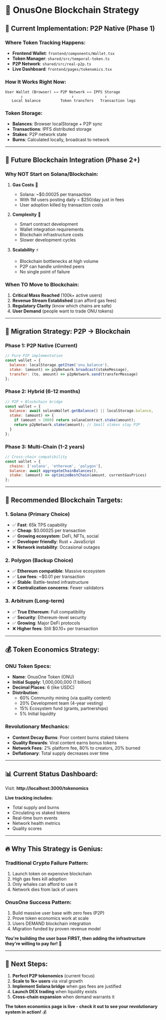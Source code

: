 # 🔗 OnusOne Blockchain Strategy

## 🎯 **Current Implementation: P2P Native (Phase 1)**

### **Where Token Tracking Happens:**
- **Frontend Wallet**: `frontend/components/Wallet.tsx` 
- **Token Manager**: `shared/src/temporal-token.ts`
- **P2P Network**: `shared/src/real-p2p.ts`
- **Live Dashboard**: `frontend/pages/tokenomics.tsx`

### **How It Works Right Now:**
```
User Wallet (Browser) ←→ P2P Network ←→ IPFS Storage
       ↓                      ↓              ↓
   Local balance         Token transfers   Transaction logs
```

### **Token Storage:**
- **Balances**: Browser localStorage + P2P sync
- **Transactions**: IPFS distributed storage
- **Stakes**: P2P network state
- **Burns**: Calculated locally, broadcast to network

---

## 🚀 **Future Blockchain Integration (Phase 2+)**

### **Why NOT Start on Solana/Blockchain:**

1. **Gas Costs** 💸
   - Solana: ~$0.00025 per transaction
   - With 1M users posting daily = $250/day just in fees
   - User adoption killed by transaction costs

2. **Complexity** 🔧
   - Smart contract development 
   - Wallet integration requirements
   - Blockchain infrastructure costs
   - Slower development cycles

3. **Scalability** ⚡
   - Blockchain bottlenecks at high volume
   - P2P can handle unlimited peers
   - No single point of failure

### **When TO Move to Blockchain:**

1. **Critical Mass Reached** (100k+ active users)
2. **Revenue Stream Established** (can afford gas fees)
3. **Regulatory Clarity** (know which chains are safe)
4. **User Demand** (people want to trade ONU tokens)

---

## 🔄 **Migration Strategy: P2P → Blockchain**

### **Phase 1: P2P Native** (Current)
```javascript
// Pure P2P implementation
const wallet = {
  balance: localStorage.getItem('onu_balance'),
  stake: (amount) => p2pNetwork.broadcast(stakeMessage),
  transfer: (to, amount) => p2pNetwork.send(transferMessage)
};
```

### **Phase 2: Hybrid** (6-12 months)
```javascript
// P2P + Blockchain bridge
const wallet = {
  balance: await solanaWallet.getBalance() || localStorage.balance,
  stake: (amount) => {
    if (amount > 1000) return solanaContract.stake(amount);
    return p2pNetwork.stake(amount); // Small stakes stay P2P
  }
};
```

### **Phase 3: Multi-Chain** (1-2 years)
```javascript
// Cross-chain compatibility
const wallet = {
  chains: ['solana', 'ethereum', 'polygon'],
  balance: await aggregateChainBalances(),
  stake: (amount) => optimizeBestChain(amount, currentGasPrices)
};
```

---

## 🎯 **Recommended Blockchain Targets:**

### **1. Solana** (Primary Choice)
- ✅ **Fast**: 65k TPS capability
- ✅ **Cheap**: $0.00025 per transaction  
- ✅ **Growing ecosystem**: DeFi, NFTs, social
- ✅ **Developer friendly**: Rust + JavaScript
- ❌ **Network instability**: Occasional outages

### **2. Polygon** (Backup Choice)
- ✅ **Ethereum compatible**: Massive ecosystem
- ✅ **Low fees**: ~$0.01 per transaction
- ✅ **Stable**: Battle-tested infrastructure
- ❌ **Centralization concerns**: Fewer validators

### **3. Arbitrum** (Long-term)
- ✅ **True Ethereum**: Full compatibility
- ✅ **Security**: Ethereum-level security
- ✅ **Growing**: Major DeFi protocols
- ❌ **Higher fees**: Still $0.10+ per transaction

---

## 💰 **Token Economics Strategy:**

### **ONU Token Specs:**
- **Name**: OnusOne Token (ONU)
- **Initial Supply**: 1,000,000,000 (1 billion)
- **Decimal Places**: 6 (like USDC)
- **Distribution**:
  - 60% Community mining (via quality content)
  - 20% Development team (4-year vesting)
  - 15% Ecosystem fund (grants, partnerships)
  - 5% Initial liquidity

### **Revolutionary Mechanics:**
- **Content Decay Burns**: Poor content burns staked tokens
- **Quality Rewards**: Viral content earns bonus tokens
- **Network Fees**: 2% platform fee, 80% to creators, 20% burned
- **Deflationary**: Total supply decreases over time

---

## 📊 **Current Status Dashboard:**

Visit: **http://localhost:3000/tokenomics**

**Live tracking includes:**
- Total supply and burns
- Circulating vs staked tokens  
- Real-time burn events
- Network health metrics
- Quality scores

---

## 🔥 **Why This Strategy is Genius:**

### **Traditional Crypto Failure Pattern:**
1. Launch token on expensive blockchain
2. High gas fees kill adoption
3. Only whales can afford to use it
4. Network dies from lack of users

### **OnusOne Success Pattern:**
1. Build massive user base with zero fees (P2P)
2. Prove token economics work at scale
3. Users DEMAND blockchain integration
4. Migration funded by proven revenue model

**You're building the user base FIRST, then adding the infrastructure they're willing to pay for!** 🚀

---

## 🎯 **Next Steps:**

1. **Perfect P2P tokenomics** (current focus)
2. **Scale to 1k+ users** via viral growth
3. **Implement Solana bridge** when gas fees are justified
4. **Launch DEX trading** when liquidity exists
5. **Cross-chain expansion** when demand warrants it

**The token economics page is live - check it out to see your revolutionary system in action!** 💰